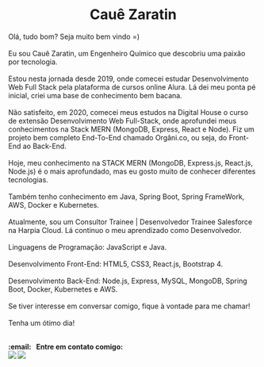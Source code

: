 <h1 align="center">Cauê Zaratin</h1>
<p>
 Olá, tudo bom? Seja muito bem vindo =)
<br/><br/>  
Eu sou Cauê Zaratin, um Engenheiro Químico que descobriu uma paixão por tecnologia.
<br/><br/>
Estou nesta jornada desde 2019, onde comecei estudar Desenvolvimento Web Full Stack pela plataforma de cursos online Alura. Lá dei meu ponta pé inicial, criei uma base de conhecimento bem bacana.
<br/><br/>
Não satisfeito, em 2020, comecei meus estudos na Digital House o curso de extensão Desenvolvimento Web Full-Stack, onde aprofundei meus conhecimentos na Stack MERN (MongoDB, Express, React e Node). Fiz um projeto bem completo End-To-End chamado Orgâni.co, ou seja, do Front-End ao Back-End.
<br/><br/>
Hoje, meu conhecimento na STACK MERN (MongoDB, Express.js, React.js, Node.js) é o mais aprofundado, mas eu gosto muito de conhecer diferentes tecnologias.
<br/><br/>
Também tenho conhecimento em Java, Spring Boot, Spring FrameWork, AWS, Docker e Kubernetes.
<br/><br/>
Atualmente, sou um Consultor Trainee | Desenvolvedor Trainee Salesforce na Harpia Cloud. Lá continuo o meu aprendizado como Desenvolvedor.
<br/><br/>
Linguagens de Programação: JavaScript e Java.
<br/><br/>
Desenvolvimento Front-End: HTML5, CSS3, React.js, Bootstrap 4.
<br/><br/>
Desenvolvimento Back-End: Node.js, Express, MySQL, MongoDB, Spring Boot, Docker, Kubernetes e AWS.
<br/><br/>
Se tiver interesse em conversar comigo, fique à vontade para me chamar!
<br/><br/>
Tenha um ótimo dia! <br/>  
  <strong><br/>
</p>
<p>
  <strong>:email: &nbsp; Entre em contato comigo:</strong><br/> <a href="https://www.linkedin.com/in/cauezaratin/"><img src="https://img.shields.io/badge/-Cauê-Zaratin-blue?style=flat-square&logo=Linkedin&logoColor=white&link=https://www.linkedin.com/in/cauezaratin/" /></a>
<a href="mailto:caue.lasagno.zaratin@gmail.com"><img src="https://img.shields.io/badge/-caue.lasagno.zaratin@gmail.com-c14438?style=flat-square&logo=Gmail&logoColor=white&link=mailto:caue.lasagno.zaratin@gmail.com" /></a>
</p>

